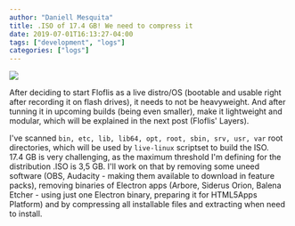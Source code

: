 ```yaml
---
author: "Daniell Mesquita"
title: .ISO of 17.4 GB! We need to compress it
date: 2019-07-01T16:13:27-04:00
tags: ["development", "logs"]
categories: ["logs"]
---
```


![](/blog/img/posts/iso-of-17gb-we-need-to-compress-it.png)

After deciding to start Floflis as a live distro/OS (bootable and usable right after recording it on flash drives), it needs to not be heavyweight. And after tunning it in upcoming builds (being even smaller), make it lightweight and modular, which will be explained in the next post (Floflis' Layers).

I've scanned `bin, etc, lib, lib64, opt, root, sbin, srv, usr, var` root directories, which will be used by `live-linux` scriptset to build the ISO.
17.4 GB is very challenging, as the maximum threshold I'm defining for the distribution .ISO is 3,5 GB. I'll work on that by removing some uneed software (OBS, Audacity - making them available to download in feature packs), removing binaries of Electron apps (Arbore, Siderus Orion, Balena Etcher - using just one Electron binary, preparing it for HTML5Apps Platform) and by compressing all installable files and extracting when need to install.
